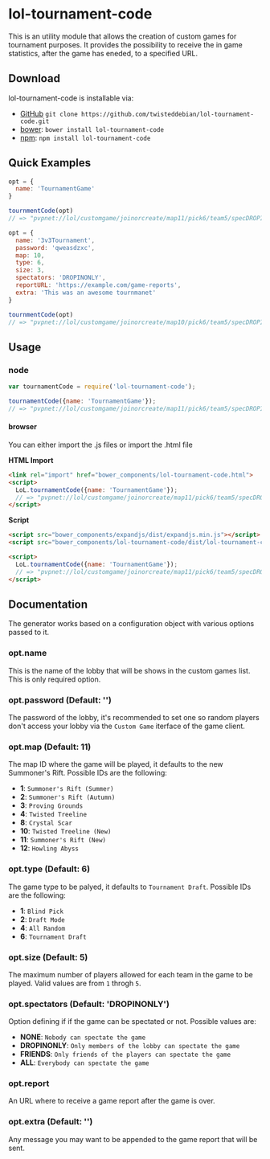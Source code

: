 # lol-tournament-code
This is an utility module that allows the creation of custom games for tournament purposes. It provides the possibility to receive the in game statistics, after the game has eneded, to a specified URL.

## Download
lol-tournament-code is installable via:

- [GitHub](https://github.com/twisteddebian/lol-tournament-code) `git clone https://github.com/twisteddebian/lol-tournament-code.git`
- [bower](http://bower.io/): `bower install lol-tournament-code`
- [npm](https://www.npmjs.com/): `npm install lol-tournament-code`

## Quick Examples
```js
opt = {
  name: 'TournamentGame'
}

tournmentCode(opt)
// => "pvpnet://lol/customgame/joinorcreate/map11/pick6/team5/specDROPINONLY/eyJuYW1lIjoiVG91cm5hbW5ldEdhbWUiLCJleHRyYSI6IiJ9"

opt = {
  name: '3v3Tournament',
  password: 'qweasdzxc',
  map: 10,
  type: 6,
  size: 3,
  spectators: 'DROPINONLY',
  reportURL: 'https://example.com/game-reports',
  extra: 'This was an awesome tournmanet'
}

tournmentCode(opt)
// => "pvpnet://lol/customgame/joinorcreate/map10/pick6/team5/specDROPINONLY/eyJuY…YzVG91cm5hbWVudCIsImV4dHJhIjoiVGhpcyB3YXMgYW4gYXdlc29tZSB0b3Vybm1hbmV0In0="
```

## Usage

### node
```js
var tournamentCode = require('lol-tournament-code');

tournamentCode({name: 'TournamentGame'});
// => "pvpnet://lol/customgame/joinorcreate/map11/pick6/team5/specDROPINONLY/eyJuYW1lIjoiVG91cm5hbW5ldEdhbWUiLCJleHRyYSI6IiJ9"
```
#### browser

You can either import the .js files or import the .html file

__HTML Import__
```html
<link rel="import" href="bower_components/lol-tournament-code.html">
<script>
  LoL.tournamentCode({name: 'TournamentGame'});
  // => "pvpnet://lol/customgame/joinorcreate/map11/pick6/team5/specDROPINONLY/eyJuYW1lIjoiVG91cm5hbW5ldEdhbWUiLCJleHRyYSI6IiJ9"
</script>
```
__Script__ 
```html
<script src="bower_components/expandjs/dist/expandjs.min.js"></script>
<script src="bower_components/lol-tournament-code/dist/lol-tournament-code.min.js"></script>

<script>
  LoL.tournamentCode({name: 'TournamentGame'});
  // => "pvpnet://lol/customgame/joinorcreate/map11/pick6/team5/specDROPINONLY/eyJuYW1lIjoiVG91cm5hbW5ldEdhbWUiLCJleHRyYSI6IiJ9"
</script>
```
## Documentation
The generator works based on a configuration object with various options passed to it.

### opt.name
This is the name of the lobby that will be shows in the custom games list. This is only required option.

### opt.password (Default: '')
The password of the lobby, it's recommended to set one so random players don't access your lobby via the `Custom Game` iterface of the game client.

### opt.map (Default: 11)
The map ID where the game will be played, it defaults to the new Summoner's Rift. Possible IDs are the following:
- __1__: `Summoner's Rift (Summer)`
- __2__: `Summoner's Rift (Autumn)`
- __3__: `Proving Grounds`
- __4__: `Twisted Treeline`
- __8__: `Crystal Scar`
- __10__: `Twisted Treeline (New)`
- __11__: `Summoner's Rift (New)`
- __12__: `Howling Abyss`

### opt.type (Default: 6)
The game type to be palyed, it defaults to `Tournament Draft`. Possible IDs are the following:
- __1__: `Blind Pick`
- __2__: `Draft Mode`
- __4__: `All Random`
- __6__: `Tournament Draft`

### opt.size (Default: 5)
The maximum number of players allowed for each team in the game to be played. Valid values are from `1` throgh `5`.

### opt.spectators (Default: 'DROPINONLY')
Option defining if if the game can be spectated or not. Possible values are:
- __NONE__: `Nobody can spectate the game`
- __DROPINONLY__: `Only members of the lobby can spectate the game`
- __FRIENDS__: `Only friends of the players can spectate the game`
- __ALL__: `Everybody can spectate the game`

### opt.report
An URL where to receive a game report after the game is over.

### opt.extra (Default: '')
Any message you may want to be appended to the game report that will be sent.
